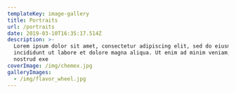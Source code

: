 ```yaml
---
templateKey: image-gallery
title: Portraits
url: /portraits
date: 2019-03-10T16:35:17.514Z
description: >-
  Lorem ipsum dolor sit amet, consectetur adipiscing elit, sed do eiusmod tempor
  incididunt ut labore et dolore magna aliqua. Ut enim ad minim veniam, quis
  nostrud exe
coverImage: /img/chemex.jpg
galleryImages:
  - /img/flavor_wheel.jpg
---
```


